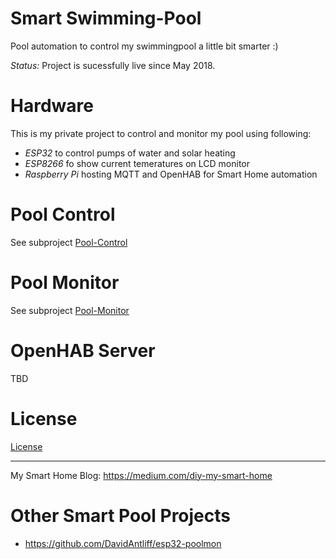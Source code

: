 # Smart Swimming-Pool

Pool automation to control my swimmingpool a little bit smarter :)

*Status:* Project is sucessfully live since May 2018.

# Hardware

This is my private project to control and monitor my pool using following:

* _ESP32_ to control pumps of water and solar heating
* _ESP8266_ fo show current temeratures on LCD monitor
* _Raspberry Pi_ hosting MQTT and OpenHAB for Smart Home automation

# Pool Control

See subproject [Pool-Control](Pool-Control)


# Pool Monitor

See subproject [Pool-Monitor](Pool-Monitor)


# OpenHAB Server

TBD

# License

[License](License)

---

My Smart Home Blog: https://medium.com/diy-my-smart-home 


# Other Smart Pool Projects

* https://github.com/DavidAntliff/esp32-poolmon
